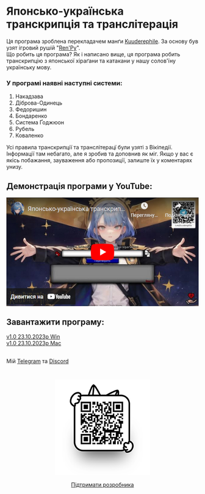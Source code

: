 # Японсько-українська транскрипція та транслітерація

Ця програма зроблена перекладачем манґи [Kuuderephile](https://t.me/kuuderephile). За основу був узят ігровий рушій "[Ren'Py](https://www.renpy.org/)". <br>Що робить ця програма? Як і написано вище, ця програма робить транскрипцію з японської хіраґани та катакани у нашу солов'їну українську мову.

### У програмі наявні наступні системи:<br>
1. Накадзава
2. Діброва-Одинець
3. Федоришин
4. Бондаренко
5. Система Ґоджюон
6. Рубель
7. Коваленко

Усі правила транскрипції та транслітерацї були узяті з Вікіпедії. Інформації там небагато, але я зробив та доповнив як міг. Якщо у вас є якісь побажання, зауваження або пропозиції, залиште їх у коментарях унизу.

## Демонстрація програми у YouTube:<br>
<a class="link2" href="https://youtu.be/pl1MdYjYlIM">
<img src="https://raw.githubusercontent.com/Kuudere-phile/kuuderephile/refs/heads/main/image/YouT.jpg" alt="Зображення" style="display: block; margin: 0 auto;">
</a>

## Завантажити програму: 
<a class="link2" href="https://github.com/Kuudere-phile/kuuderephile/releases/download/v1.0/Kuuderephile-1.0-pc.7z">v1.0 23.10.2023р Win</a><br>
<a class="link2" href="https://github.com/Kuudere-phile/kuuderephile/releases/download/v1.0/Kuuderephile-1.0-mac.7z">v1.0 23.10.2023р Mac</a><br>
##
Мій [Telegram](https://t.me/kuuderephile) та [Discord](https://discord.gg/36yH5WrmN3)
#
<div align="center">
<a class="link2" href="https://kuudere-phile.github.io/kuuderephile/donate">
<img src="https://raw.githubusercontent.com/Kuudere-phile/kuuderephile/main/image/qr.webp" alt="Зображення" style="display: block; margin: 0 auto;">
</a>
<br><a class="link2" href="https://kuudere-phile.github.io/kuuderephile/donate">Підтримати розробника</a>
</div>







